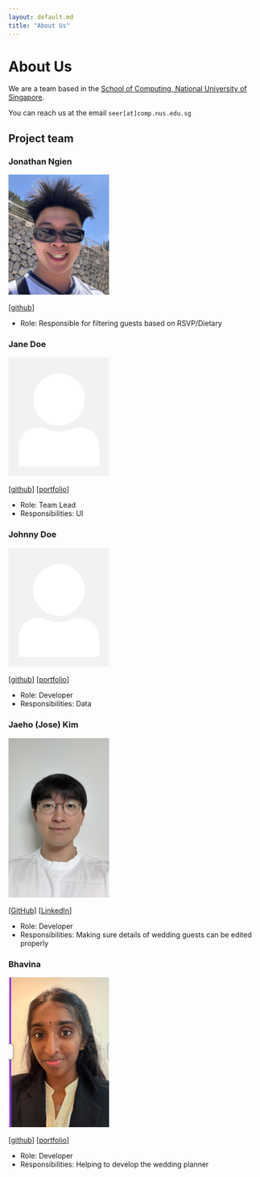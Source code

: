 ```yaml
---
layout: default.md
title: "About Us"
---
```


# About Us

We are a team based in the [School of Computing, National University of Singapore](http://www.comp.nus.edu.sg).

You can reach us at the email `seer[at]comp.nus.edu.sg`

## Project team

### Jonathan Ngien

<img src="images/jonzyyyy.png" width="200px">

[[github](https://github.com/jonzyyyy)]
* Role: Responsible for filtering guests based on RSVP/Dietary

### Jane Doe

<img src="images/johndoe.png" width="200px">

[[github](http://github.com/johndoe)]
[[portfolio](team/johndoe.md)]

* Role: Team Lead
* Responsibilities: UI

### Johnny Doe

<img src="images/johndoe.png" width="200px">

[[github](http://github.com/johndoe)] [[portfolio](team/johndoe.md)]

* Role: Developer
* Responsibilities: Data

### Jaeho (Jose) Kim

<img src="images/josejhkim.png" width="200px">

[[GitHub](http://github.com/josejhkim)]
[[LinkedIn](http://linkedin.com/in/josejhkim)]

* Role: Developer
* Responsibilities: Making sure details of wedding guests can be edited properly

### Bhavina

<img src="images/bhavinaa.png" width="200px">

[[github](http://github.com/bhavinaa)]
[[portfolio](www.linkedin.com/in/bhavina-sk)]

* Role: Developer
* Responsibilities: Helping to develop the wedding planner